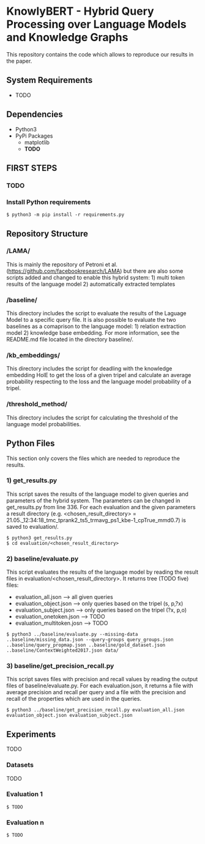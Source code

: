 # KnowlyBERT - Hybrid Query Processing over Language Models and Knowledge Graphs

This repository contains the code which allows to reproduce our results in the paper.

## System Requirements
- TODO

## Dependencies
- Python3
- PyPi Packages
    - matplotlib
    - **TODO**

## FIRST STEPS

### TODO

### Install Python requirements

```shell
$ python3 -m pip install -r requirements.py
```

## Repository Structure

### /LAMA/

This is mainly the repository of Petroni et al. (https://github.com/facebookresearch/LAMA) but there are also some scripts added and changed to enable this hybrid system: 1) multi token results of the language model 2) automatically extracted templates

### /baseline/

This directory includes the script to evaluate the results of the Laguage Model to a specific query file. It is also possible to evaluate the two baselines as a comaprison to the language model: 1) relation extraction model 2) knowledge base embedding. For more information, see the README.md file located in the directory baseline/.

### /kb\_embeddings/

This directory includes the script for deadling with the knowledge embedding HolE to get the loss of a given tripel and calculate an average probability respecting to the loss and the language model probability of a tripel.

### /threshold\_method/

This directory includes the script for calculating the threshold of the language model probabilities.

## Python Files

This section only covers the files which are needed to reproduce the results.

### 1) get\_results.py

This script saves the results of the language model to given queries and parameters of the hybrid system. The parameters can be changed in get_results.py from line 336. For each evaluation and the given parameters a result directory (e.g. <chosen_result_directory> = 21.05._12:34:18_tmc_tprank2_ts5_trmavg_ps1_kbe-1_cpTrue_mmd0.7) is saved to evaluation/. 

```shell
$ python3 get_results.py
$ cd evaluation/<chosen_result_directory>
```
### 2) baseline/evaluate.py

This script evaluates the results of the language model by reading the result files in evaluation/<chosen_result_directory>.
It returns tree (TODO five) files:
- evaluation_all.json --> all given queries
- evaluation_object.json --> only queries based on the tripel (s, p,?x)
- evaluation_subject.json --> only queries based on the tripel (?x, p,o)
- evaluation_onetoken.json --> TODO
- evaluation_multitoken.josn --> TODO

```shell
$ python3 ../baseline/evaluate.py --missing-data ..baseline/missing_data.json --query-groups query_groups.json ..baseline/query_propmap.json ..baseline/gold_dataset.json ..baseline/ContextWeighted2017.json data/
```
### 3) baseline/get_precision_recall.py

This script saves files with precision and recall values by reading the output files of baseline/evaluate.py.
For each evaluation.json, it returns a file with average precision and recall per query and a file with the precision and recall of the properties which are used in the queries.

```shell
$ python3 ../baseline/get_precision_recall.py evaluation_all.json evaluation_object.json evaluation_subject.json
```

## Experiments

TODO

### Datasets

TODO

### Evaluation 1

```shell
$ TODO
```

### Evaluation n

```shell
$ TODO
```
